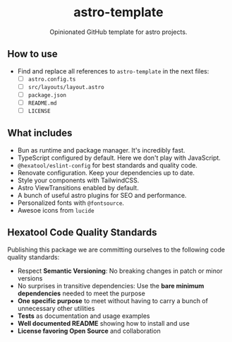 <h1 align="center">
  astro-template
</h1>

<p align="center">
  Opinionated GitHub template for astro projects.
</p>

## How to use

- Find and replace all references to `astro-template` in the next files:
  - [ ] `astro.config.ts`
  - [ ] `src/layouts/layout.astro`
  - [ ] `package.json`
  - [ ] `README.md`
  - [ ] `LICENSE`

## What includes

- Bun as runtime and package manager. It's incredibly fast.
- TypeScript configured by default. Here we don't play with JavaScript.
- `@hexatool/eslint-config` for best standards and quality code.
- Renovate configuration. Keep your dependencies up to date.
- Style your components with TailwindCSS.
- Astro ViewTransitions enabled by default.
- A bunch of useful astro plugins for SEO and performance.
- Personalized fonts with `@fontsource`.
- Awesoe icons from `lucide`

## Hexatool Code Quality Standards

Publishing this package we are committing ourselves to the following code quality standards:

- Respect **Semantic Versioning**: No breaking changes in patch or minor versions
- No surprises in transitive dependencies: Use the **bare minimum dependencies** needed to meet the purpose
- **One specific purpose** to meet without having to carry a bunch of unnecessary other utilities
- **Tests** as documentation and usage examples
- **Well documented README** showing how to install and use
- **License favoring Open Source** and collaboration

